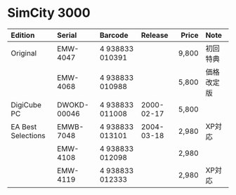 # SimCity 3000
|Edition|Serial|Barcode|Release|Price|Note|
|:-|:-|:-|:-|-:|:-|
|Original|EMW-4047|4 938833 010391||9,800|初回特典|
||EMW-4068|4 938833 010988||5,800|価格改定版|
|DigiCube PC|DWOKD-00046|4 938833 011008|2000-02-17|5,800||
|EA Best Selections|EMWB-7048|4 938833 013101|2004-03-18|2,980|XP対応|
||EMW-4108|4 938833 012098||2,980||
||EMW-4119|4 938833 012333||2,980|XP対応|

